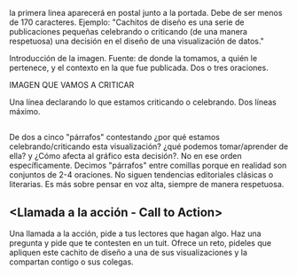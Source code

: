 la primera linea aparecerá en postal junto a la portada. Debe de ser menos de 170 caracteres.
Ejemplo: "Cachitos de diseño es una serie de publicaciones pequeñas celebrando o criticando (de una manera respetuosa) una decisión en el diseño de una visualización de datos."

Introducción de la imagen. Fuente: de donde la tomamos, a quién le pertenece, y el contexto en la que fue publicada. Dos o tres oraciones.

IMAGEN QUE VAMOS A CRITICAR

Una línea declarando lo que estamos criticando o celebrando. Dos líneas máximo.

## <Contenido>

De dos a cinco  "párrafos" contestando ¿por qué estamos celebrando/criticando esta visualización? ¿qué podemos tomar/aprender de ella? y ¿Cómo afecta al gráfico esta decisión?.
No en ese orden específicamente. Decimos "párrafos" entre comillas porque en realidad son conjuntos de 2-4 oraciones. No siguen tendencias editoriales clásicas o literarias. Es más sobre pensar en voz alta, siempre de manera respetuosa.

## <Llamada a la acción - Call to Action>
Una llamada a la acción, pide a tus lectores que hagan algo. Haz una pregunta y pide que te contesten en un tuit. Ofrece un reto, pideles que apliquen este cachito de diseño a una de sus visualizaciones y la compartan contigo o sus colegas.